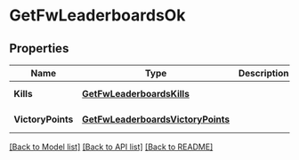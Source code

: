 # GetFwLeaderboardsOk

## Properties
Name | Type | Description | Notes
------------ | ------------- | ------------- | -------------
**Kills** | [**GetFwLeaderboardsKills**](get_fw_leaderboards_kills.md) |  | [default to null]
**VictoryPoints** | [**GetFwLeaderboardsVictoryPoints**](get_fw_leaderboards_victory_points.md) |  | [default to null]

[[Back to Model list]](../README.md#documentation-for-models) [[Back to API list]](../README.md#documentation-for-api-endpoints) [[Back to README]](../README.md)


